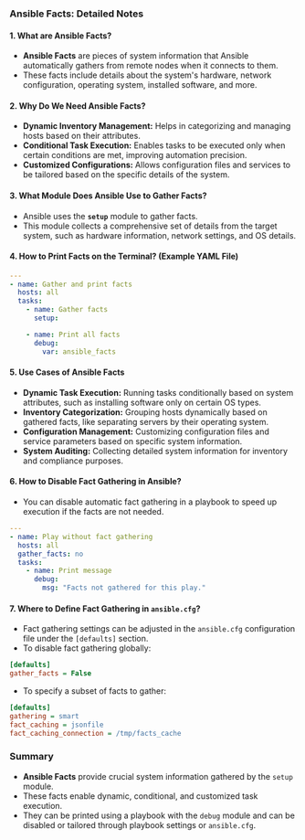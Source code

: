 ### Ansible Facts: Detailed Notes

#### 1. What are Ansible Facts?
- **Ansible Facts** are pieces of system information that Ansible automatically gathers from remote nodes when it connects to them.
- These facts include details about the system's hardware, network configuration, operating system, installed software, and more.

#### 2. Why Do We Need Ansible Facts?
- **Dynamic Inventory Management:** Helps in categorizing and managing hosts based on their attributes.
- **Conditional Task Execution:** Enables tasks to be executed only when certain conditions are met, improving automation precision.
- **Customized Configurations:** Allows configuration files and services to be tailored based on the specific details of the system.

#### 3. What Module Does Ansible Use to Gather Facts?
- Ansible uses the **`setup`** module to gather facts.
- This module collects a comprehensive set of details from the target system, such as hardware information, network settings, and OS details.

#### 4. How to Print Facts on the Terminal? (Example YAML File)
```yaml
---
- name: Gather and print facts
  hosts: all
  tasks:
    - name: Gather facts
      setup:

    - name: Print all facts
      debug:
        var: ansible_facts
```

#### 5. Use Cases of Ansible Facts
- **Dynamic Task Execution:** Running tasks conditionally based on system attributes, such as installing software only on certain OS types.
- **Inventory Categorization:** Grouping hosts dynamically based on gathered facts, like separating servers by their operating system.
- **Configuration Management:** Customizing configuration files and service parameters based on specific system information.
- **System Auditing:** Collecting detailed system information for inventory and compliance purposes.

#### 6. How to Disable Fact Gathering in Ansible?
- You can disable automatic fact gathering in a playbook to speed up execution if the facts are not needed.
```yaml
---
- name: Play without fact gathering
  hosts: all
  gather_facts: no
  tasks:
    - name: Print message
      debug:
        msg: "Facts not gathered for this play."
```

#### 7. Where to Define Fact Gathering in `ansible.cfg`?
- Fact gathering settings can be adjusted in the `ansible.cfg` configuration file under the `[defaults]` section.
- To disable fact gathering globally:
```ini
[defaults]
gather_facts = False
```
- To specify a subset of facts to gather:
```ini
[defaults]
gathering = smart
fact_caching = jsonfile
fact_caching_connection = /tmp/facts_cache
```

### Summary
- **Ansible Facts** provide crucial system information gathered by the `setup` module.
- These facts enable dynamic, conditional, and customized task execution.
- They can be printed using a playbook with the `debug` module and can be disabled or tailored through playbook settings or `ansible.cfg`.